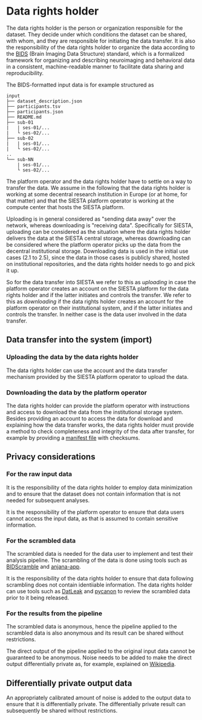 # Data rights holder

The data rights holder is the person or organization responsible for the dataset. They decide under which conditions the dataset can be shared, with whom, and they are responsible for initiating the data transfer. It is also the responsibility of the data rights holder to organize the data according to the [BIDS](https://bids.neuroimaging.io) (Brain Imaging Data Structure) standard, which is a formalized framework for organizing and describing neuroimaging and behavioral data in a consistent, machine-readable manner to facilitate data sharing and reproducibility.

The BIDS-formatted input data is for example structured as

```console
input
├── dataset_description.json
├── participants.tsv
├── participants.json
├── README.md
├── sub-01
|   | ses-01/...
|   └ ses-02/...
├── sub-02
|   | ses-01/...
|   └ ses-02/...
..
└── sub-NN
    | ses-01/...
    └ ses-02/...
```

The platform operator and the data rights holder have to settle on a way to transfer the data. We assume in the following that the data rights holder is working at some decentral research institution in Europe (or at home, for that matter) and that the SIESTA platform operator is working at the compute center that hosts the SIESTA platform.

Uploading is in general considered as "sending data away" over the network, whereas downloading is "receiving data". Specifically for SIESTA, uploading can be considered as the situation where the data rights holder delivers the data at the SIESTA central storage, whereas downloading can be considered where the platform operator picks up the data from the decentral institutional storage. Downloading data is used in the initial use cases (2.1 to 2.5), since the data in those cases is publicly shared, hosted on institutional repositories, and the data rights holder needs to go and pick it up.

So for the data transfer into SIESTA we refer to this as _uploading_ in case the platform operator creates an account on the SIESTA platform for the data rights holder and if the latter initiates and controls the transfer. We refer to this as _downloading_ if the data rights holder creates an account for the platform operator on their institutional system, and if the latter initiates and controls the transfer. In neither case is the data user involved in the data transfer.

## Data transfer into the system (import)

### Uploading the data by the data rights holder

The data rights holder can use the account and the data transfer mechanism provided by the SIESTA platform operator to upload the data.

### Downloading the data by the platform operator

The data rights holder can provide the platform operator with instructions and access to download the data from the institutional storage system. Besides providing an account to access the data for download and explaining how the data transfer works, the data rights holder must provide a method to check completeness and integrity of the data after transfer, for example by providing a [manifest file](https://en.wikipedia.org/wiki/Manifest_file) with checksums.

## Privacy considerations

### For the raw input data

It is the responsibility of the data rights holder to employ data minimization and to ensure that the dataset does not contain information that is not needed for subsequent analyses.

It is the responsibility of the platform operator to ensure that data users cannot access the input data, as that is assumed to contain sensitive information.

### For the scrambled data

The scrambled data is needed for the data user to implement and test their analysis pipeline. The scrambling of the data is done using tools such as [BIDScramble](https://github.com/SIESTA-eu/wp15/tree/main/BIDScramble) and [anjana-app](https://github.com/SIESTA-eu/anjana-app).

It is the responsibility of the data rights holder to ensure that data following scrambling does not contain identiiable information. The data rights holder can use tools such as [DatLeak](https://github.com/SIESTA-eu/DatLeak) and [pycanon](https://github.com/IFCA-Advanced-Computing/pycanon) to review the scrambled data prior to it being released.

### For the results from the pipeline

The scrambled data is anonymous, hence the pipeline applied to the scrambled data is also anonymous and its result can be shared without restrictions.

The direct output of the pipeline applied to the original input data cannot be guaranteed to be anonymous. Noise needs to be added to make the direct output differentially private as, for example, explained on [Wikipedia](https://en.wikipedia.org/wiki/Differential_privacy).

## Differentially private output data

An appropriately calibrated amount of noise is added to the output data to ensure that it is differentially private. The differentially private result can subsequently be shared without restrictions.
